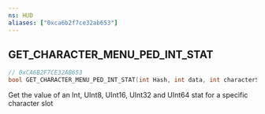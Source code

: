 ```yaml
---
ns: HUD
aliases: ["0xca6b2f7ce32ab653"]
---
```

## GET_CHARACTER_MENU_PED_INT_STAT

```c
// 0xCA6B2F7CE32AB653
bool GET_CHARACTER_MENU_PED_INT_STAT(int Hash, int data, int characterSlot);
```

Get the value of an Int, UInt8, UInt16, UInt32 and UInt64 stat for a specific character slot

